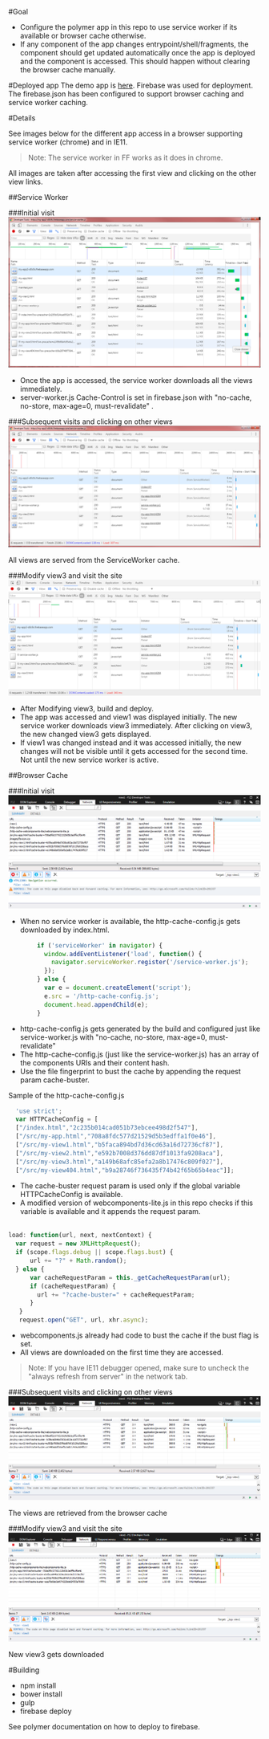 #Goal 
- Configure the polymer app in this repo to use service worker if its available or browser cache otherwise. 
- If any component of the app changes entrypoint/shell/fragments, the component should get updated automatically 
once the app is deployed and the component is accessed. This should happen without clearing the browser 
cache manually.

#Deployed app 
The demo app is [here](https://my-app2-d0c9c.firebaseapp.com/). Firebase was used for deployment. 
The firebase.json has been configured to support browser caching and service worker caching. 

#Details

See images below for the different app access in a browser supporting service worker (chrome) and in IE11. 
>Note: The service worker in FF works as it does in chrome. 

All images are taken after accessing the first view and clicking on the other view links.

##Service Worker

###Initial visit
![SW First Visit](docs/sw_first_visit.png)

- Once the app is accessed, the service worker downloads all the views immediately.
- server-worker.js Cache-Control is set in firebase.json with "no-cache, no-store, max-age=0, must-revalidate" . 

###Subsequent visits and clicking on other views
![SW First Visit](docs/sw_second_visit.png)

All views are served from the ServiceWorker cache.


###Modify view3 and visit the site
![After modify view3](docs/sw_modify_view3.png)

- After Modifying view3, build and deploy. 
- The app was accessed and view1 was displayed initially. The new service worker downloads view3 immediately. After 
clicking on view3, the new changed view3 gets displayed. 
- If view1 was changed instead and it was accessed initially, the new changes will not be visible until it gets 
accessed for the second time. Not until the new service worker is active.

##Browser Cache

###Initial visit
![SW First Visit](docs/http_cache_first_visit.png)

- When no service worker is available, the http-cache-config.js gets downloaded by index.html.
```javascript
        if ('serviceWorker' in navigator) {
          window.addEventListener('load', function() {
            navigator.serviceWorker.register('/service-worker.js');
          });
        } else {
          var e = document.createElement('script');
          e.src = '/http-cache-config.js';
          document.head.appendChild(e);
        }
```

- http-cache-config.js gets generated by the build and configured just like service-worker.js with 
"no-cache, no-store, max-age=0, must-revalidate" 
- The http-cache-config.js (just like the service-worker.js) has an array of the components URIs and their content
 hash. 
- Use the file fingerprint to bust the cache by appending the request param cache-buster.  

 Sample of the http-cache-config.js
```javascript
  'use strict';
  var HTTPCacheConfig = [
  ["/index.html","2c235b014cad051b73ebcee498d2f547"],
  ["/src/my-app.html","708a8fdc577d21529d5b3edffa1f0e46"],
  ["/src/my-view1.html","b5faca894bd7d36cd63a16d72736cf87"],
  ["/src/my-view2.html","e592b7008d376dd87df1013fa9208aca"],
  ["/src/my-view3.html","a149b68afc85efa2a8b17476c809f027"],
  ["/src/my-view404.html","b9a28746f736435f74b42f65b65b4eac"]];
```

- The cache-buster request param is used only if the global variable HTTPCacheConfig is available.
- A modified version of webcomponents-lite.js in this repo checks if this variable is available and it appends the 
request param.

```javascript

load: function(url, next, nextContext) {
  var request = new XMLHttpRequest();
  if (scope.flags.debug || scope.flags.bust) {
      url += "?" + Math.random();
  } else {
      var cacheRequestParam = this._getCacheRequestParam(url);
      if (cacheRequestParam) {
        url += "?cache-buster=" + cacheRequestParam;
      }
   }
   request.open("GET", url, xhr.async);

```

- webcomponents.js already had code to bust the cache if the bust flag is set.
- All views are downloaded on the first time they are accessed.

> Note: If you have IE11 debugger opened, make sure to uncheck the "always refresh from server" in the network tab.
 
###Subsequent visits and clicking on other views
![SW First Visit](docs/http_cache_second_visit.png)

The views are retrieved from the browser cache

###Modify view3 and visit the site
![After modify view3](docs/http_cache_modify_view3.png)

New view3 gets downloaded

#Building
- npm install
- bower install
- gulp
- firebase deploy

See polymer documentation on how to deploy to firebase.
